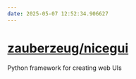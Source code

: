 ```yaml
---
date: 2025-05-07 12:52:34.906627
---
```


# [zauberzeug/nicegui](https://github.com/zauberzeug/nicegui)

Python framework for creating web UIs